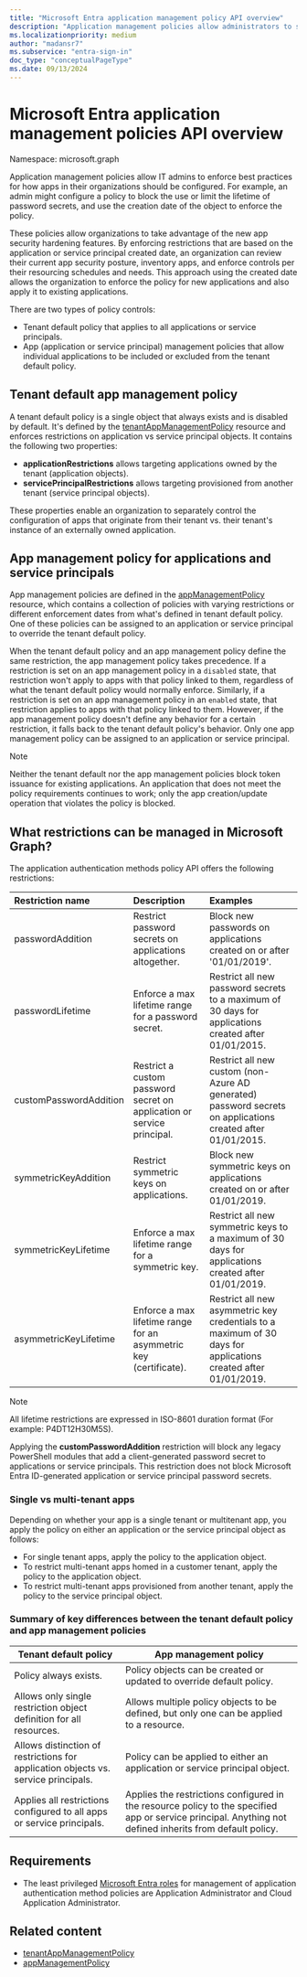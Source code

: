 ```yaml
---
title: "Microsoft Entra application management policy API overview"
description: "Application management policies allow administrators to set rules on how Entra apps in their tenant can be configured."
ms.localizationpriority: medium
author: "madansr7"
ms.subservice: "entra-sign-in"
doc_type: "conceptualPageType"
ms.date: 09/13/2024
---
```


# Microsoft Entra application management policies API overview 

Namespace: microsoft.graph

Application management policies allow IT admins to enforce best practices for how apps in their organizations should be configured. For example, an admin might configure a policy to block the use or limit the lifetime of password secrets, and use the creation date of the object to enforce the policy.

These policies allow organizations to take advantage of the new app security hardening features. By enforcing restrictions that are based on the application or service principal created date, an organization can review their current app security posture, inventory apps, and enforce controls per their resourcing schedules and needs. This approach using the created date allows the organization to enforce the policy for new applications and also apply it to existing applications.

There are two types of policy controls:

- Tenant default policy that applies to all applications or service principals.
- App (application or service principal) management policies that allow individual applications to be included or excluded from the tenant default policy.

## Tenant default app management policy

A tenant default policy is a single object that always exists and is disabled by default. It's defined by the [tenantAppManagementPolicy](tenantappmanagementpolicy.md) resource and enforces restrictions on application vs service principal objects. It contains the following two properties:

- **applicationRestrictions** allows targeting applications owned by the tenant (application objects).
- **servicePrincipalRestrictions** allows targeting provisioned from another tenant (service principal objects).

These properties enable an organization to separately control the configuration of apps that originate from their tenant vs. their tenant's instance of an externally owned application.  

## App management policy for applications and service principals

App management policies are defined in the [appManagementPolicy](appmanagementpolicy.md) resource, which contains a collection of policies with varying restrictions or different enforcement dates from what's defined in tenant default policy. One of these policies can be assigned to an application or service principal to override the tenant default policy.

When the tenant default policy and an app management policy define the same restriction, the app management policy takes precedence.  If a restriction is set on an app management policy in a `disabled` state, that restriction won't apply to apps with that policy linked to them, regardless of what the tenant default policy would normally enforce.  Similarly, if a restriction is set on an app management policy in an `enabled` state, that restriction applies to apps with that policy linked to them.  However, if the app management policy doesn't define any behavior for a certain restriction, it falls back to the tenant default policy's behavior. Only one app management policy can be assigned to an application or service principal.

> [!Note]
> Neither the tenant default nor the app management policies block token issuance for existing applications. An application that does not meet the policy requirements continues to work; only the app creation/update operation that violates the policy is blocked.

## What restrictions can be managed in Microsoft Graph?

The application authentication methods policy API offers the following restrictions:

| Restriction name       | Description                                                            | Examples                                                                                                    |
| :--------------------- | :--------------------------------------------------------------------- | :---------------------------------------------------------------------------------------------------------- |
| passwordAddition       | Restrict password secrets on applications altogether.                  | Block new passwords on applications created on or after '01/01/2019'.                                       |
| passwordLifetime       | Enforce a max lifetime range for a password secret.                    | Restrict all new password secrets to a maximum of 30 days for applications created after 01/01/2015.        |
| customPasswordAddition | Restrict a custom password secret on application or service principal. | Restrict all new custom (non-Azure AD generated) password secrets on applications created after 01/01/2015. |
| symmetricKeyAddition   | Restrict symmetric keys on applications.                               | Block new symmetric keys on applications created on or after 01/01/2019.                                    |
| symmetricKeyLifetime   | Enforce a max lifetime range for a symmetric key.                      | Restrict all new symmetric keys to a maximum of 30 days for applications created after 01/01/2019.          |
| asymmetricKeyLifetime  | Enforce a max lifetime range for an asymmetric key (certificate).      | Restrict all new asymmetric key credentials to a maximum of 30 days for applications created after 01/01/2019.  |

> [!Note]
> All lifetime restrictions are expressed in ISO-8601 duration format (For example: P4DT12H30M5S).
>
> Applying the **customPasswordAddition** restriction will block any legacy PowerShell modules that add a client-generated password secret to applications or service principals. This restriction does not block Microsoft Entra ID-generated application or service principal password secrets.

### Single vs multi-tenant apps

Depending on whether your app is a single tenant or multitenant app, you apply the policy on either an application or the service principal object as follows:

- For single tenant apps, apply the policy to the application object.
- To restrict multi-tenant apps homed in a customer tenant, apply the policy to the application object.
- To restrict multi-tenant apps provisioned from another tenant, apply the policy to the service principal object.

### Summary of key differences between the tenant default policy and app management policies

| Tenant default policy                                                              | App management policy                                                                                                                               |
| ---------------------------------------------------------------------------------- | --------------------------------------------------------------------------------------------------------------------------------------------------- |
| Policy always exists.                                                              | Policy objects can be created or updated to override default policy.                                                                                |
| Allows only single restriction object definition for all resources.                | Allows multiple policy objects to be defined, but only one can be applied to a resource.                                                            |
| Allows distinction of restrictions for application objects vs. service principals. | Policy can be applied to either an application or service principal object.                                                                         |
| Applies all restrictions configured to all apps or service principals.             | Applies the restrictions configured in the resource policy to the specified app or service principal.  Anything not defined inherits from default policy. |

## Requirements

- The least privileged [Microsoft Entra roles](/entra/identity/role-based-access-control/permissions-reference?toc=%2Fgraph%2Ftoc.json) for management of application authentication method policies are Application Administrator and Cloud Application Administrator.

## Related content

- [tenantAppManagementPolicy](tenantappmanagementpolicy.md)
- [appManagementPolicy](appmanagementpolicy.md)
